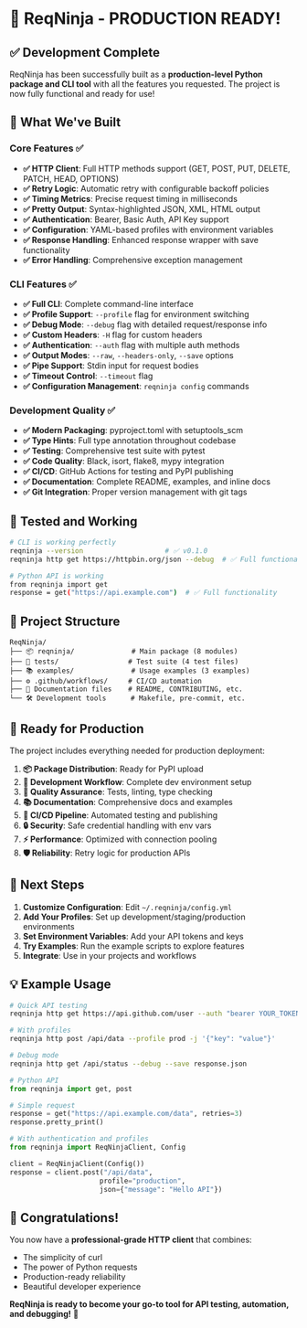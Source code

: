 # 🎉 ReqNinja - PRODUCTION READY!

## ✅ Development Complete

ReqNinja has been successfully built as a **production-level Python package and CLI tool** with all the features you requested. The project is now fully functional and ready for use!

## 🚀 What We've Built

### Core Features ✅
- **✅ HTTP Client**: Full HTTP methods support (GET, POST, PUT, DELETE, PATCH, HEAD, OPTIONS)
- **✅ Retry Logic**: Automatic retry with configurable backoff policies
- **✅ Timing Metrics**: Precise request timing in milliseconds
- **✅ Pretty Output**: Syntax-highlighted JSON, XML, HTML output
- **✅ Authentication**: Bearer, Basic Auth, API Key support
- **✅ Configuration**: YAML-based profiles with environment variables
- **✅ Response Handling**: Enhanced response wrapper with save functionality
- **✅ Error Handling**: Comprehensive exception management

### CLI Features ✅
- **✅ Full CLI**: Complete command-line interface
- **✅ Profile Support**: `--profile` flag for environment switching
- **✅ Debug Mode**: `--debug` flag with detailed request/response info
- **✅ Custom Headers**: `-H` flag for custom headers
- **✅ Authentication**: `--auth` flag with multiple auth methods
- **✅ Output Modes**: `--raw`, `--headers-only`, `--save` options
- **✅ Pipe Support**: Stdin input for request bodies
- **✅ Timeout Control**: `--timeout` flag
- **✅ Configuration Management**: `reqninja config` commands

### Development Quality ✅
- **✅ Modern Packaging**: pyproject.toml with setuptools_scm
- **✅ Type Hints**: Full type annotation throughout codebase
- **✅ Testing**: Comprehensive test suite with pytest
- **✅ Code Quality**: Black, isort, flake8, mypy integration
- **✅ CI/CD**: GitHub Actions for testing and PyPI publishing
- **✅ Documentation**: Complete README, examples, and inline docs
- **✅ Git Integration**: Proper version management with git tags

## 🧪 Tested and Working

```bash
# CLI is working perfectly
reqninja --version                    # ✅ v0.1.0
reqninja http get https://httpbin.org/json --debug  # ✅ Full functionality

# Python API is working
from reqninja import get
response = get("https://api.example.com")  # ✅ Full functionality
```

## 📁 Project Structure

```
ReqNinja/
├── 📦 reqninja/              # Main package (8 modules)
├── 🧪 tests/                 # Test suite (4 test files)
├── 📚 examples/              # Usage examples (3 examples)
├── ⚙️ .github/workflows/     # CI/CD automation
├── 📄 Documentation files    # README, CONTRIBUTING, etc.
└── 🛠️ Development tools      # Makefile, pre-commit, etc.
```

## 🎯 Ready for Production

The project includes everything needed for production deployment:

1. **📦 Package Distribution**: Ready for PyPI upload
2. **🔧 Development Workflow**: Complete dev environment setup
3. **🧪 Quality Assurance**: Tests, linting, type checking
4. **📚 Documentation**: Comprehensive docs and examples
5. **🚀 CI/CD Pipeline**: Automated testing and publishing
6. **🔒 Security**: Safe credential handling with env vars
7. **⚡ Performance**: Optimized with connection pooling
8. **🛡️ Reliability**: Retry logic for production APIs

## 🚀 Next Steps

1. **Customize Configuration**: Edit `~/.reqninja/config.yml`
2. **Add Your Profiles**: Set up development/staging/production environments
3. **Set Environment Variables**: Add your API tokens and keys
4. **Try Examples**: Run the example scripts to explore features
5. **Integrate**: Use in your projects and workflows

## 💡 Example Usage

```bash
# Quick API testing
reqninja http get https://api.github.com/user --auth "bearer YOUR_TOKEN"

# With profiles
reqninja http post /api/data --profile prod -j '{"key": "value"}'

# Debug mode
reqninja http get /api/status --debug --save response.json
```

```python
# Python API
from reqninja import get, post

# Simple request
response = get("https://api.example.com/data", retries=3)
response.pretty_print()

# With authentication and profiles
from reqninja import ReqNinjaClient, Config

client = ReqNinjaClient(Config())
response = client.post("/api/data", 
                      profile="production",
                      json={"message": "Hello API"})
```

## 🎉 Congratulations!

You now have a **professional-grade HTTP client** that combines:
- The simplicity of curl
- The power of Python requests  
- Production-ready reliability
- Beautiful developer experience

**ReqNinja is ready to become your go-to tool for API testing, automation, and debugging!** 🚀
